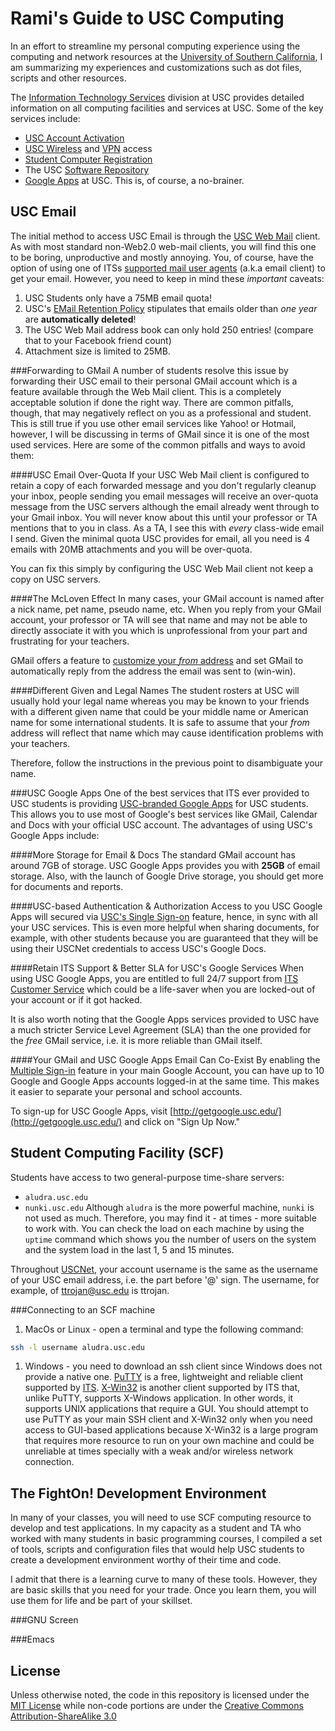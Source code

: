 Rami's Guide to USC Computing
=============================
In an effort to streamline my personal computing experience using the computing and network resources at the [University of Southern California](http://www.usc.edu/), I am summarizing my experiences and customizations such as dot files, scripts and other resources.

The [Information Technology Services](http://www.usc.edu/its/) division at USC provides detailed information on all computing facilities and services at USC. Some of the key services include:
* [USC Account Activation](https://secweb.usc.edu/cgi-local/firstlogin/showform?form=activate)
* [USC Wireless](http://www.usc.edu/its/wireless/) and [VPN](http://www.usc.edu/its/vpn/) access
* [Student Computer Registration](http://www.usc.edu/its/connect/registration.html)
* The USC [Software Repository](http://software.usc.edu/)
* [Google Apps](http://google.usc.edu/) at USC. This is, of course, a no-brainer.


USC Email
---------
The initial method to access USC Email is through the [USC Web Mail](https://email.usc.edu/) client. As with most standard non-Web2.0 web-mail clients, you will find this one to be boring, unproductive and mostly annoying. You, of course, have the option of using one of ITSs [supported mail user agents](http://www.usc.edu/its/email/) (a.k.a email client) to get your email. However, you need to keep in mind these _important_ caveats:

1. USC Students only have a 75MB email quota!
1. USC's [EMail Retention Policy](http://policies.usc.edu/p5infoTech/email_retention.pdf) stipulates that emails older than _one year_ are **automatically deleted**!
1. The USC Web Mail address book can only hold 250 entries! (compare that to your Facebook friend count)
1. Attachment size is limited to 25MB.

###Forwarding to GMail
A number of students resolve this issue by forwarding their USC email to their personal GMail account which is a feature available through the Web Mail client. This is a completely acceptable solution if done the right way. There are common pitfalls, though, that may negatively reflect on you as a professional and student. This is still true if you use other email services like Yahoo! or Hotmail, however, I will be discussing in terms of GMail since it is one of the most used services. Here are some of the common pitfalls and ways to avoid them:

####USC Email Over-Quota
If your USC Web Mail client is configured to retain a copy of each forwarded message and you don't regularly cleanup your inbox, people sending you email messages will receive an over-quota message from the USC servers although the email already went through to your Gmail inbox. You will never know about this until your professor or TA mentions that to you in class. As a TA, I see this with _every_ class-wide email I send. Given the minimal quota USC provides for email, all you need is 4 emails with 20MB attachments and you will be over-quota. 

You can fix this simply by configuring the USC Web Mail client not keep a copy on USC servers.

####The McLoven Effect
In many cases, your GMail account is named after a nick name, pet name, pseudo name, etc. When you reply from your GMail account, your professor or TA will see that name and may not be able to directly associate it with you which is unprofessional from your part and frustrating for your teachers.

GMail offers a feature to [customize your _from_ address](https://mail.google.com/mail/help/intl/en/switch.html) and set GMail to automatically reply from the address the email was sent to (win-win).

####Different Given and Legal Names
The student rosters at USC will usually hold your legal name whereas you may be known to your friends with a different given name that could be your middle name or American name for some international students. It is safe to assume that your _from_ address will reflect that name which may cause identification problems with your teachers.

Therefore, follow the instructions in the previous point to disambiguate your name.

###USC Google Apps
One of the best services that ITS ever provided to USC students is providing [USC-branded Google Apps](http://google.usc.edu/) for USC students. This allows you to use most of Google's best services like GMail, Calendar and Docs with your official USC account. The advantages of using USC's Google Apps include:

####More Storage for Email & Docs
The standard GMail account has around 7GB of storage. USC Google Apps provides you with **25GB** of email storage. Also, with the launch of Google Drive storage, you should get more for documents and reports.

####USC-based Authentication & Authorization
Access to you USC Google Apps will secured via [USC's Single Sign-on](https://shibboleth.usc.edu/docs/google-apps/) feature, hence, in sync with all your USC services. This is even more helpful when sharing documents, for example, with other students because you are guaranteed that they will be using their USCNet credentials to access USC's Google Docs.

####Retain ITS Support & Better SLA for USC's Google Services
When using USC Google Apps, you are entitled to full 24/7 support from [ITS Customer Service](http://www.usc.edu/its/csc/) which could be a life-saver when you are locked-out of your account or if it got hacked.

It is also worth noting that the Google Apps services provided to USC have a much stricter Service Level Agreement (SLA) than the one provided for the _free_ GMail service, i.e. it is more reliable than GMail itself.

####Your GMail and USC Google Apps Email Can Co-Exist
By enabling the [Multiple Sign-in](http://support.google.com/accounts/bin/answer.py?hl=en&answer=1721977) feature in your main Google Account, you can have up to 10 Google and Google Apps accounts logged-in at the same time. This makes it easier to separate your personal and school accounts.

To sign-up for USC Google Apps, visit [http://getgoogle.usc.edu/](http://getgoogle.usc.edu/) and click on "Sign Up Now."

Student Computing Facility (SCF)
--------------------------------
Students have access to two general-purpose time-share servers:
* `aludra.usc.edu`
* `nunki.usc.edu`
Although `aludra` is the more powerful machine, `nunki` is not used as much. Therefore, you may find it - at times - more suitable to work with. You can check the load on each machine by using the `uptime` command which shows you the number of users on the system and the system load in the last 1, 5 and 15 minutes.

Throughout [USCNet](https://secweb.usc.edu/uscnet/login), your account username is the same as the username of your USC email address, i.e. the part before '@' sign. The username, for example, of ttrojan@usc.edu is ttrojan.


###Connecting to an SCF machine
1. MacOs or Linux - open a terminal and type the following command:
```bash
ssh -l username aludra.usc.edu
```
1. Windows - you need to download an ssh client since Windows does not provide a native one. [PuTTY](http://www.chiark.greenend.org.uk/~sgtatham/putty/) is a free, lightweight and reliable client supported by [ITS](http://www.usc.edu/its/ssh/putty.html). [X-Win32](http://www.usc.edu/its/unix/xservers/xwin32.html) is another client supported by ITS that, unlike PuTTY, supports X-Windows application. In other words, it supports UNIX applications that require a GUI. You should attempt to use PuTTY as your main SSH client and X-Win32 only when you need access to GUI-based applications because X-Win32 is a large program that requires more resource to run on your own machine and could be unreliable at times specially with a weak and/or wireless network connection.


The FightOn! Development Environment
------------------------------------
In many of your classes, you will need to use SCF computing resource to develop and test applications. In my capacity as a student and TA who worked with many students in basic programming courses, I compiled a set of tools, scripts and configuration files that would help USC students to create a development environment worthy of their time and code.

I admit that there is a learning curve to many of these tools. However, they are basic skills that you need for your trade. Once you learn them, you will use them for life and be part of your skillset.

###GNU Screen

###Emacs




License
-------
Unless otherwise noted, the code in this repository is licensed under the [MIT License](http://www-scf.usc.edu/~alghanmi/docs/license.mit.txt) while non-code portions are under the [Creative Commons Attribution-ShareAlike 3.0](http://creativecommons.org/licenses/by-sa/3.0/)
